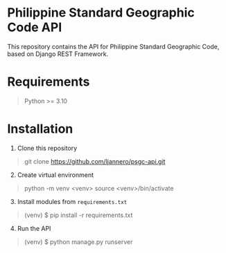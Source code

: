 # Philippine Standard Geographic Code API
This repository contains the API for Philippine Standard Geographic Code, based on Django REST Framework.

# Requirements
> Python >= 3.10

# Installation
1. Clone this repository
> git clone https://github.com/ljannero/psgc-api.git
2. Create virtual environment
> python -m venv &lt;venv&gt;
> source &lt;venv&gt;/bin/activate
3. Install modules from `requirements.txt`
> (venv) $ pip install -r requirements.txt
4. Run the API
> (venv) $ python manage.py runserver
